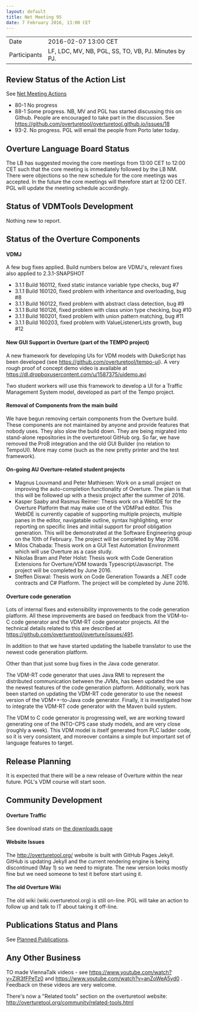 ```yaml
---
layout: default
title: Net Meeting 95
date: 7 February 2016, 13:00 CET
---
```


<script src="https://code.jquery.com/jquery-1.11.1.min.js">
</script>
<script src="/javascripts/edit.js"></script>
<script>setEditButonNm();</script>

|||
|---|---|
| Date | 2016-02-07 13:00 CET |
| Participants | LF, LDC, MV, NB, PGL, SS, TO, VB, PJ.  Minutes by PJ. |


## Review Status of the Action List

See [Net Meeting Actions](https://github.com/overturetool/overturetool.github.io/issues?q=is%3Aopen+is%3Aissue+label%3A%22action+net-meeting%22)

* 80-1 No progress
* 88-1 Some progress. NB, MV and PGL has started discussing this on Github. People are encouraged to take part in the discussion. See https://github.com/overturetool/overturetool.github.io/issues/18 
* 93-2. No progress. PGL will email the people from Porto later today.


## Overture Language Board Status

The LB has suggested moving the core meetings from 13:00 CET to 12:00 CET such that the core meeting is immediately followed by the LB NM. There were objections so the new schedule for the core meetings was accepted. In the future the core meetings will therefore start at 12:00 CET. PGL will update the meeting schedule accordingly.


## Status of VDMTools Development

Nothing new to report.


##  Status of the Overture Components

#### VDMJ
A few bug fixes applied. Build numbers below are VDMJ's, relevant fixes also applied to 2.3.1-SNAPSHOT

* 3.1.1 Build 160112, fixed static instance variable type checks, bug #7
* 3.1.1 Build 160120, fixed problem with inheritance and overloading, bug #8
* 3.1.1 Build 160122, fixed problem with abstract class detection, bug #9
* 3.1.1 Build 160126, fixed problem with class union type checking, bug #10
* 3.1.1 Build 160201, fixed problem with union pattern matching, bug #11
* 3.1.1 Build 160203, fixed problem with ValueListenerLists growth, bug #12

#### New GUI Support in Overture (part of the TEMPO project)

A new framework for developing UIs for VDM models with DukeScript has been developed (see <https://github.com/overturetool/tempo-ui>). A very rough proof of concept demo video is available at <https://dl.dropboxusercontent.com/u/1587375/uidemo.avi>

Two student workers will use this framework to develop a UI for a Traffic Management System model, developed as part of the Tempo project.

#### Removal of Components from the main build

We have begun removing certain components from the Overture build. These components are not maintained by anyone and provide features that nobody uses. They also slow the build down. They are being migrated into stand-alone repositories in the overturetool GitHub org. So far, we have removed the ProB integration and the old GUI Builder (no relation to TempoUI). More may come (such as the new pretty printer and the test framework).



#### On-going AU Overture-related student projects

* Magnus Louvmand and Peter Mathiesen: Work on a small project on improving the auto-completion functionality of Overture. The plan is that this will be followed up with a thesis project after the summer of 2016.
* Kasper Saaby and Rasmus Reimer: Thesis work on a WebIDE for the Overture Platform that may make use of the VDMPad editor. This WebIDE is currently capable of supporting multiple projects, multiple panes in the editor, navigatable outline, syntax highlighting, error reporting on specific lines and initial support for proof obligation generation. This will be demonstrated at the Software Engineering group on the 10th of February. The project will be completed by May 2016.
* Milos Chabada: Thesis work on a GUI Test Automation Environment which will use Overture as a case study.
* Nikolas Bram and Peter Holst: Thesis work with Code Generation Extensions for Overture/VDM towards Typescript/Javascript. The project will be completed by June 2016.
* Steffen Diswal: Thesis work on Code Generation Towards a .NET code contracts and C# Platform. The project will be completed by June 2016.

#### Overture code generation

Lots of internal fixes and extensibility improvements to the code generation platform. All these improvements are based on feedback from the VDM-to-C code generator and the VDM-RT code generator projects. All the technical details related to this are described at <https://github.com/overturetool/overture/issues/491>.

In addition to that we have started updating the Isabelle translator to use the newest code generation platform.

Other than that just some bug fixes in the Java code generator.

The VDM-RT code generator that uses Java RMI to represent the distributed communication between the JVMs, has been updated the use the newest features of the code generation platform. Additionally, work has been started on updating the VDM-RT code generator to use the newest version of the VDM++-to-Java code generator. Finally, it is investigated how to integrate the VDM-RT code generator with the Maven build system.

The VDM to C code generator is progressing well, we are working toward generating one of the INTO-CPS case study models, and are very close (roughly a week).  This VDM model is itself generated from PLC ladder code, so it is very consistent, and moreover contains a simple but important set of language features to target.

##  Release Planning

It is expected that there will be a new release of Overture within the near future. PGL's VDM course will start soon.

##  Community Development

#### Overture Traffic

See download stats on [the downloads page](http://overturetool.org/download/)

#### Website Issues

The http://overturetool.org/ website is built with GitHub Pages Jekyll. GitHub is updating Jekyll and the current rendering engine is being discontinued (May 1) so we need to migrate. The new version looks mostly fine but we need someone to test it before start using it.

#### The old Overture Wiki

 The old wiki (wiki.overturetool.org) is still on-line. PGL will take an action to follow up and talk to IT about taking it off-line.

##  Publications Status and Plans

See [Planned Publications](http://overturetool.org/publications/PlannedPublications.html).

##  Any Other Business

TO made ViennaTalk videos - see https://www.youtube.com/watch?v=ZIR3fFPeTz0 and https://www.youtube.com/watch?v=anZoWeA5vd0 . Feedback on these videos are very welcome.

There's now a "Related tools" section on the overturetool website: http://overturetool.org/community/related-tools.html 

<div id="edit_page_div"></div>
